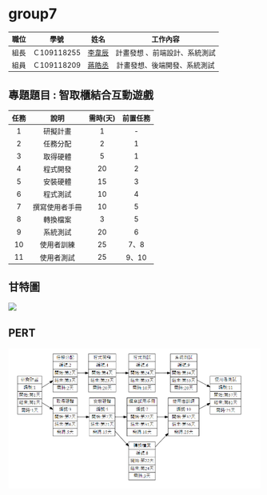 # group7




| 職位 | 學號 | 姓名 | 工作內容 |
| :-----: |:------: | :-----: | :-----: |
| 組長 | Ｃ109118255 | [李韋辰](https://github.com/C109118255) | 計畫發想 、前端設計、系統測試 |
| 組員 | Ｃ109118209 | [蔣皓丞](https://github.com/jack109118209) | 計畫發想、後端開發、系統測試 |

## 專題題目 : 智取櫃結合互動遊戲

 



| 任務 | 說明 | 需時(天) | 前置任務 |
| :-----: |:------: | :-----: | :-----: |
| 1|研擬計畫 |1 | - |
| 2 | 任務分配 |2 |1 |
| 3|取得硬體| 5 | 1 |
| 4|程式開發 | 20 | 2 |
| 5|安裝硬體 | 15 | 3|
| 6|程式測試|10 |4 |
| 7| 撰寫使用者手冊| 10| 5 |
|8| 轉換檔案|3 | 5 |
|9| 系統測試|20 |6  |
|10| 使用者訓練|25 | 7、8 |
|11| 使用者測試|25 | 9、10 |



## 甘特圖
[![](https://mermaid.ink/img/pako:eNqdV1tv40QU_iuWV7sqUhrNjO957O2pgodWPKC8TOxxYsWxg-PsNltV4mVXWypUiS2FFSCxAqEurbgIEKDuwp_ZXPovmLHjZGZyhclLnPN937nMzDnOserGHlErah1HaVqNFLrSIA2JMrz4Ynj6V_-ry_xHtjyckr04aeFUURBA2iYEmwjl9g5x0yCOlOE3F4PnN6OrZ8PPrnML7H_3SpmuCoYlxkaMDY2SAr0cJ-q8vb3tn73oP3t69-ST3IImOhWMSthPSaJgqChUzRO5_fPL_t-fD1_e3F1f5BaD42oFFzGuIXGHV2f91-d3l2fDF6_HfgFH1gUyArLnH09H337Ne4a8a6Nga4wN5_se_HkzevX9mM37Ngu2nrFl34NPf-7_dP32zT_Di6vRR08Gp2f9px_PkbEKGWOuzOjN6eD8y8EPF4OXz3KLxpFtgazJCfx6O_z9Fz4BoXhOQTbnFm8S-ujq-fCP38YCfP0gKBSsB9jORIxFIkIUgggsRJwHVHGiwp_CYqkltUXogQ88ekWOma2qpg3SIlW1Qr96xMfdMK2qJc70Pk4CXAtJh2GOx6pqDbvNehJ3Iy-nPmoEKRkTmb2dBC2c9LbjME5yxL3d7d3tvT0OQ3OMI09C-XR5vBJNLQ1EUKMTbtiAbTa4X1Ics4ws3QCODTTn_juzQWzFiUcSiY90KmAyvr2QPwlwroI5EdDKBnJ0CC1TtwSBIva5fHt1AOMEDslRytcIalADYF6gMhLQheCciCRgUq9tOGUDjBdtaYuf-ADDICK8Py1bgj8xINFKT2K01awvPyBTwMzZqGV1hWOzo1lgZ2vGjMZmTJfgHSdJ_KhBsLc0Az-O0j3cCsJejqhWaVYJqXXdBkmVVoc9l5SHJPFwhEsKuy2hRD8IHo9vGDTbR3z5cI2EW9JVukds9uFgEZ1pS8qUmbNUFxXCDbsduvNLKlkgeJmZgo37w34QNZdvOpu4i3edeHWyv17m2E1jIajs6hpO2UQmNG2EdI3OPKdsWaahmRpENrtPVtkB0DGBZeuacJ9yucWVzOzS1aiFNEoZsy-e-3pCevy5DeoRDhcXILcfLr0a-dGIj2i0S5voBDe3yf3vSmWyKyoRxnF7BSSKUzIT2ezBymBiovSAGtiTMKu3JniI2dyc9Wma5nyk5FZnH6EHfdglkUve7bZqgqI88cYTW9SjfRVvQIDYrEJsMNMXRFDWHeFQhunBPO4KB2haKF0YBinuNGfzNzTdr7kyTEzexg7wPAnDar4f1BvpktAK3BqQHZw0l2xhAXuvm3YCj6yB3A4Dt8leUMS5p0FTkzecHK5XGg4sFqjmu5bvc8h6EvDTI2R1kpqBF0dzpJYi5QglnJsE6WwWvm_TJcPE00iEzY093JMamYjImsCSLSB0gCZSiQwD0SWD5F43g3JD3Okw1KJXHD8Iw8Nem4BFjbAAwEUjrgCgaX_UgL76LbLgaVMeRFPewpe_gqdzPMtc358x5W3-B3cm94a5vjOLC9K2F3pjtJNqdEL_SOBuGh_0IletpEmXlNRum_2f3glwPcEtteLjsDP5ddcL6NAskG0cfRDHLe5RrRyrR2oFGmXL0IFjGg4wLR0Bp6T21AoCZlmzkK4jCCzddizrpKQ-zhRA2bEtDTkw-9iGg07-BTqu23c)](https://mermaid-js.github.io/mermaid-live-editor/edit#pako:eNqdV1tv40QU_iuWV7sqUhrNjO957O2pgodWPKC8TOxxYsWxg-PsNltV4mVXWypUiS2FFSCxAqEurbgIEKDuwp_ZXPovmLHjZGZyhclLnPN937nMzDnOserGHlErah1HaVqNFLrSIA2JMrz4Ynj6V_-ry_xHtjyckr04aeFUURBA2iYEmwjl9g5x0yCOlOE3F4PnN6OrZ8PPrnML7H_3SpmuCoYlxkaMDY2SAr0cJ-q8vb3tn73oP3t69-ST3IImOhWMSthPSaJgqChUzRO5_fPL_t-fD1_e3F1f5BaD42oFFzGuIXGHV2f91-d3l2fDF6_HfgFH1gUyArLnH09H337Ne4a8a6Nga4wN5_se_HkzevX9mM37Ngu2nrFl34NPf-7_dP32zT_Di6vRR08Gp2f9px_PkbEKGWOuzOjN6eD8y8EPF4OXz3KLxpFtgazJCfx6O_z9Fz4BoXhOQTbnFm8S-ujq-fCP38YCfP0gKBSsB9jORIxFIkIUgggsRJwHVHGiwp_CYqkltUXogQ88ekWOma2qpg3SIlW1Qr96xMfdMK2qJc70Pk4CXAtJh2GOx6pqDbvNehJ3Iy-nPmoEKRkTmb2dBC2c9LbjME5yxL3d7d3tvT0OQ3OMI09C-XR5vBJNLQ1EUKMTbtiAbTa4X1Ics4ws3QCODTTn_juzQWzFiUcSiY90KmAyvr2QPwlwroI5EdDKBnJ0CC1TtwSBIva5fHt1AOMEDslRytcIalADYF6gMhLQheCciCRgUq9tOGUDjBdtaYuf-ADDICK8Py1bgj8xINFKT2K01awvPyBTwMzZqGV1hWOzo1lgZ2vGjMZmTJfgHSdJ_KhBsLc0Az-O0j3cCsJejqhWaVYJqXXdBkmVVoc9l5SHJPFwhEsKuy2hRD8IHo9vGDTbR3z5cI2EW9JVukds9uFgEZ1pS8qUmbNUFxXCDbsduvNLKlkgeJmZgo37w34QNZdvOpu4i3edeHWyv17m2E1jIajs6hpO2UQmNG2EdI3OPKdsWaahmRpENrtPVtkB0DGBZeuacJ9yucWVzOzS1aiFNEoZsy-e-3pCevy5DeoRDhcXILcfLr0a-dGIj2i0S5voBDe3yf3vSmWyKyoRxnF7BSSKUzIT2ezBymBiovSAGtiTMKu3JniI2dyc9Wma5nyk5FZnH6EHfdglkUve7bZqgqI88cYTW9SjfRVvQIDYrEJsMNMXRFDWHeFQhunBPO4KB2haKF0YBinuNGfzNzTdr7kyTEzexg7wPAnDar4f1BvpktAK3BqQHZw0l2xhAXuvm3YCj6yB3A4Dt8leUMS5p0FTkzecHK5XGg4sFqjmu5bvc8h6EvDTI2R1kpqBF0dzpJYi5QglnJsE6WwWvm_TJcPE00iEzY093JMamYjImsCSLSB0gCZSiQwD0SWD5F43g3JD3Okw1KJXHD8Iw8Nem4BFjbAAwEUjrgCgaX_UgL76LbLgaVMeRFPewpe_gqdzPMtc358x5W3-B3cm94a5vjOLC9K2F3pjtJNqdEL_SOBuGh_0IletpEmXlNRum_2f3glwPcEtteLjsDP5ddcL6NAskG0cfRDHLe5RrRyrR2oFGmXL0IFjGg4wLR0Bp6T21AoCZlmzkK4jCCzddizrpKQ-zhRA2bEtDTkw-9iGg07-BTqu23c)

## PERT
![pert]( pert2.png "pert")

